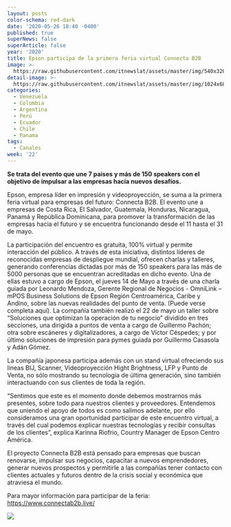 ```yaml
---
layout: posts
color-schema: red-dark
date: '2020-05-26 18:40 -0400'
published: true
superNews: false
superArticle: false
year: '2020'
title: Epson participa de la primera feria virtual Connecta B2B
image: >-
  https://raw.githubusercontent.com/itnewslat/assets/master/img/540x320/Conecta-b2b-p.jpg
detail-image: >-
  https://raw.githubusercontent.com/itnewslat/assets/master/img/1024x680/Conecta-b2b-g.jpg
categories:
  - Venezuela
  - Colombia
  - Argentina
  - Perú
  - Ecuador
  - Chile
  - Panama
tags:
  - Canales
week: '22'
---
```

**Se trata del evento que une 7 países y más de 150 speakers con el objetivo de impulsar a las empresas hacia nuevos desafíos.**
 
Epson, empresa líder en impresión y videoproyección, se suma a la primera feria virtual para empresas del futuro: Connecta B2B. El evento une a empresas de Costa Rica, El Salvador, Guatemala, Honduras, Nicaragua, Panamá y República Dominicana, para promover la transformación de las empresas hacia el futuro y se encuentra funcionando desde el 11 hasta el 31 de mayo.

La participación del encuentro es gratuita, 100% virtual y permite interacción del público. A través de esta iniciativa, distintos líderes de reconocidas empresas de despliegue mundial, ofrecen charlas y talleres, generando conferencias dictadas por más de 150 speakers para las más de 5000 personas que se encuentran acreditadas en dicho evento. Una de ellas estuvo a cargo de Epson, el jueves 14 de Mayo a través de una charla guiada por Leonardo Mendoza, Gerente Regional de Negocios - OmniLink – mPOS Business Solutions de Epson Región Centroamérica, Caribe y Andino, sobre las nuevas realidades del punto de venta. (Puede verse completa aquí).
La compañía también realizó el 22 de mayo un taller sobre “Soluciones que optimizan la operación de tu negocio” dividido en tres secciones, una dirigida a puntos de venta a cargo de Guillermo Pachón; otra sobre escáneres y digitalizadores, a cargo de Víctor Céspedes; y por último soluciones de impresión para pymes guiada por Guillermo Casasola y Adán Gómez.

La compañía japonesa participa además con un stand virtual ofreciendo sus líneas BIJ, Scanner, Videoproyección Hight Brightness, LFP y Punto de Venta, no sólo mostrando su tecnología de última generación, sino también interactuando con sus clientes de toda la región.

“Sentimos que este es el momento donde debemos mostrarnos más presentes, sobre todo para nuestros clientes y proveedores. Entendemos que uniendo el apoyo de todos es como salimos adelante, por ello consideramos una gran oportunidad participar de este encuentro virtual, a través del cual podemos explicar nuestras tecnologías y recibir consultas de los clientes”, explica Karinna Riofrio, Country Manager de Epson Centro América. 

El proyecto Connecta B2B está pensado para empresas que buscan renovarse, impulsar sus negocios, capacitar a nuevos emprendedores, generar nuevos prospectos y permitirle a las compañías tener contacto con clientes actuales y futuros dentro de la crisis social y económica que atraviesa el mundo.

Para mayor información para participar de la feria: https://www.connectab2b.live/
 
<img src="https://tracker.metricool.com/c3po.jpg?hash=56f88a41e39ab42c063cc51676587a04"/>
